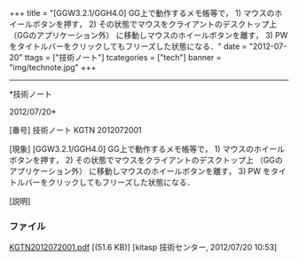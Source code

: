 ﻿+++
title = "[GGW3.2.1/GGH4.0] GG上で動作するメモ帳等で， 1) マウスのホイールボタンを押す， 2) その状態でマウスをクライアントのデスクトップ上 （GGのアプリケーション外） に移動しマウスのホイールボタンを離す， 3) PW をタイトルバーをクリックしてもフリーズした状態になる．"
date = "2012-07-20"
ttags = ["技術ノート"]
tcategories = ["tech"]
banner = "img/technote.jpg"
+++

-----------------------------------------------------------------------------------------------------------------------------

*技術ノート

2012/07/20*


[番号]
技術ノート KGTN 2012072001

[現象]
[GGW3.2.1/GGH4.0] GG上で動作するメモ帳等で， 1)
マウスのホイールボタンを押す， 2)
その状態でマウスをクライアントのデスクトップ上
（GGのアプリケーション外） に移動しマウスのホイールボタンを離す， 3) PW
をタイトルバーをクリックしてもフリーズした状態になる．

[説明]


### ファイル

 
 


[KGTN2012072001.pdf](http://techreport.kitasp.net/attachments/download/947/KGTN2012072001.pdf)
 [(51.6 KB)] [kitasp 技術センター, 2012/07/20
10:53]


 


 

